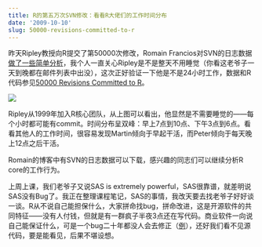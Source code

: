 ```yaml
---
title: R的第五万次SVN修改：看看R大佬们的工作时间分布
date: '2009-10-10'
slug: 50000-revisions-committed-to-r
---
```


昨天Ripley教授向R提交了第50000次修改，Romain Francios对SVN的日志数据[做了一些简单分析](http://romainfrancois.blog.free.fr/index.php?post/2009/10/09/celebrating-R-commit-50000)，我个人一直关心Ripley是不是整天不用睡觉（你看这老爷子一天到晚都在邮件列表中出没），这次正好验证一下他是不是24小时工作，数据和R代码参见[50000 Revisions Committed to R](/en/2009/10/50000-revisions-committed-to-r/)。

![](http://i.imgur.com/1kSb7.png)

Ripley从1999年加入R核心团队，从上图可以看出，他显然是不需要睡觉的——每个小时都可能有commit。时间分布呈双峰：早上7点到10点、下午3点到6点。看看其他人的工作时间，很容易发现Martin倾向于早起干活，而Peter倾向于每天晚上12点之后干活。

Romain的博客中有SVN的日志数据可以下载，感兴趣的同志们可以继续分析R core的工作行为。

上周上课，我们老爷子又说SAS is extremely powerful，SAS很靠谱，就差明说SAS没有Bug了。我正在整理课程笔记，SAS的事情，我改天要去找老爷子好好谈一谈。R从不说自己能担保什么，大家拼命找bug，拼命改进，这是开源软件的共同特征——没有人付钱，但就是有一群疯子半夜3点还在写代码。商业软件一向说自己能保证什么，可是一个bug二十年都没人会去修正（[例](https://www.stat.math.ethz.ch/pipermail/r-help/2009-June/202220.html)），还好我们看不见源代码，要是能看见，后果不堪设想。
